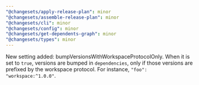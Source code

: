 ```yaml
---
"@changesets/apply-release-plan": minor
"@changesets/assemble-release-plan": minor
"@changesets/cli": minor
"@changesets/config": minor
"@changesets/get-dependents-graph": minor
"@changesets/types": minor
---
```


New setting added: bumpVersionsWithWorkspaceProtocolOnly. When it is set to `true`, versions are bumped in `dependencies`, only if those versions are prefixed by the workspace protocol. For instance, `"foo": "workspace:^1.0.0"`.
